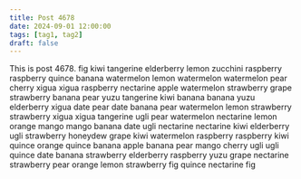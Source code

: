 ```yaml
---
title: Post 4678
date: 2024-09-01 12:00:00
tags: [tag1, tag2]
draft: false
---
```

This is post 4678.
fig
kiwi
tangerine
elderberry
lemon
zucchini
raspberry
raspberry
quince
banana
watermelon
lemon
watermelon
watermelon
pear
cherry
xigua
xigua
raspberry
nectarine
apple
watermelon
strawberry
grape
strawberry
banana
pear
yuzu
tangerine
kiwi
banana
banana
yuzu
elderberry
xigua
date
pear
date
banana
pear
watermelon
lemon
strawberry
strawberry
xigua
xigua
tangerine
ugli
pear
watermelon
nectarine
lemon
orange
mango
mango
banana
date
ugli
nectarine
nectarine
kiwi
elderberry
ugli
strawberry
honeydew
grape
kiwi
watermelon
raspberry
raspberry
kiwi
quince
orange
quince
banana
apple
banana
pear
mango
cherry
ugli
ugli
quince
date
banana
strawberry
elderberry
raspberry
yuzu
grape
nectarine
strawberry
pear
orange
lemon
strawberry
fig
quince
nectarine
fig
